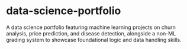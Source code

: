 # data-science-portfolio
A data science portfolio featuring machine learning projects on churn analysis, price prediction, and disease detection, alongside a non-ML grading system to showcase foundational logic and data handling skills.
